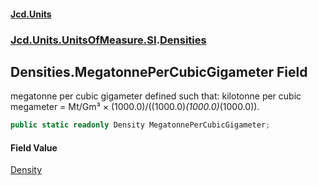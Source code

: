 #### [Jcd.Units](index.md 'index')

### [Jcd.Units.UnitsOfMeasure.SI](Jcd.Units.UnitsOfMeasure.SI.md 'Jcd.Units.UnitsOfMeasure.SI').[Densities](Densities.md 'Jcd.Units.UnitsOfMeasure.SI.Densities')

## Densities.MegatonnePerCubicGigameter Field

megatonne per cubic gigameter defined such that: kilotonne per cubic megameter = Mt/Gm³ ×
(1000.0)/((1000.0)*(1000.0)*(1000.0)).

```csharp
public static readonly Density MegatonnePerCubicGigameter;
```

#### Field Value

[Density](Density.md 'Jcd.Units.UnitTypes.Density')